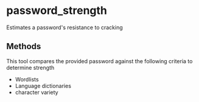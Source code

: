 # password_strength
Estimates a password's resistance to cracking

## Methods
This tool compares the provided password against the following criteria to determine strength

- Wordlists
- Language dictionaries
- character variety

